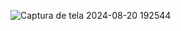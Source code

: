 ![Captura de tela 2024-08-20 192544](https://github.com/user-attachments/assets/0b1700e7-7ce7-4f87-af37-13d72ac094c6)
